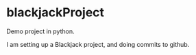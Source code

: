 # blackjackProject

Demo project in python.

I am setting up a Blackjack project, and doing commits to github. 
